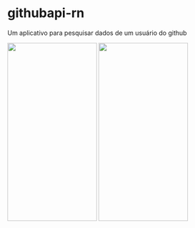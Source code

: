 # githubapi-rn
Um aplicativo para pesquisar dados de um usuário do github


<img src="https://drive.google.com/uc?export=view&id=1WwLWJYosm1oSPu1OCBT1su3GLzWKbBKK" width="200" height="400">&nbsp;<img src="https://drive.google.com/uc?export=view&id=15xWm0n8qQ3htvlVXfV_f4oNJ4UvlQeSm" width="200" height="400">

